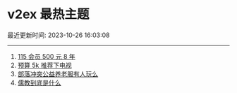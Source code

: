 # v2ex 最热主题

最近更新时间: 2023-10-26 16:03:08

--- 
1. [115 会员 500 元 8 年](https://www.v2ex.com/t/985483) 
2. [预算 5k 推荐下电视](https://www.v2ex.com/t/985488) 
3. [部落冲突公益养老服有人玩么](https://www.v2ex.com/t/985489) 
4. [儒教到底是什么](https://www.v2ex.com/t/985602) 
